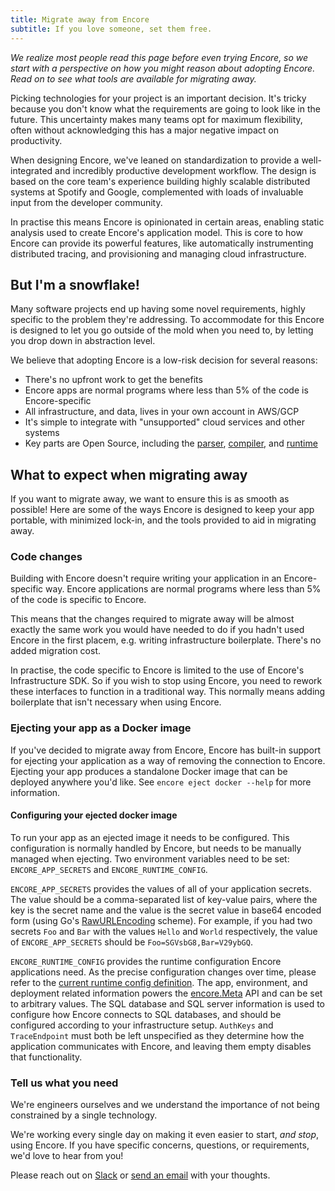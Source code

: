 ```yaml
---
title: Migrate away from Encore
subtitle: If you love someone, set them free.
---
```


_We realize most people read this page before even trying Encore, so we start with a perspective on how you might reason about adopting Encore. Read on to see what tools are available for migrating away._

Picking technologies for your project is an important decision. It's tricky because you don't know what the requirements are going to look like in the future. This uncertainty makes many teams opt for maximum flexibility, often without acknowledging this has a major negative impact on productivity.

When designing Encore, we've leaned on standardization to provide a well-integrated and incredibly productive development workflow. The design is based on the core team's experience building highly scalable distributed systems at Spotify and Google, complemented with loads of invaluable input from the developer community. 

In practise this means Encore is opinionated in certain areas, enabling static analysis used to create Encore's application model. This is core to how Encore can provide its powerful features, like automatically instrumenting distributed tracing, and provisioning and managing cloud infrastructure.

## But I'm a snowflake!

Many software projects end up having some novel requirements, highly specific to the problem they're addressing. To accommodate for this Encore is designed to let you go outside of the mold when you need to, by letting you drop down in abstraction level.

We believe that adopting Encore is a low-risk decision for several reasons:

- There's no upfront work to get the benefits
- Encore apps are normal programs where less than 5% of the code is Encore-specific
- All infrastructure, and data, lives in your own account in AWS/GCP
- It's simple to integrate with "unsupported" cloud services and other systems
- Key parts are Open Source, including the [parser](https://github.com/encoredev/encore/tree/main/parser), [compiler](https://github.com/encoredev/encore/tree/main/compiler), and [runtime](https://github.com/encoredev/encore/tree/main/runtime)

## What to expect when migrating away

If you want to migrate away, we want to ensure this is as smooth as possible! Here are some of the ways Encore is designed to keep your app portable, with minimized lock-in, and the tools provided to aid in migrating away.

### Code changes

Building with Encore doesn't require writing your application in an Encore-specific way. Encore applications are normal programs where less than 5% of the code is specific to Encore.

This means that the changes required to migrate away will be almost exactly the same work you would have needed to do if you hadn't used Encore in the first placem, e.g. writing infrastructure boilerplate. There's no added migration cost.

In practise, the code specific to Encore is limited to the use of Encore's Infrastructure SDK. So if you wish to stop using Encore, you need to rework these interfaces to function in a traditional way. This normally means adding boilerplate that isn't necessary when using Encore.

### Ejecting your app as a Docker image

If you've decided to migrate away from Encore, Encore has built-in support for ejecting your application as a way of
removing the connection to Encore. Ejecting your app produces a standalone Docker image that can be
deployed anywhere you'd like. See `encore eject docker --help` for more information.

#### Configuring your ejected docker image

To run your app as an ejected image it needs to be configured. This configuration is normally handled by Encore,
but needs to be manually managed when ejecting. Two environment variables need to be set: `ENCORE_APP_SECRETS`
and `ENCORE_RUNTIME_CONFIG`.

`ENCORE_APP_SECRETS` provides the values of all of your application secrets. The value should be a comma-separated list
of key-value pairs, where the key is the secret name and the value is the secret value in base64 encoded form
(using Go's [RawURLEncoding](https://pkg.go.dev/encoding/base64#pkg-variables) scheme). For example, if you had two secrets
`Foo` and `Bar` with the values `Hello` and `World` respectively, the value of `ENCORE_APP_SECRETS` should be
`Foo=SGVsbG8,Bar=V29ybGQ`.

`ENCORE_RUNTIME_CONFIG` provides the runtime configuration Encore applications need. As the precise configuration changes
over time, please refer to the [current runtime config definition](https://github.com/encoredev/encore/blob/main/runtime/appruntime/exported/config/config.go). The app, environment, and deployment related information powers the [encore.Meta](https://pkg.go.dev/encore.dev#AppMetadata) API
and can be set to arbitrary values. The SQL database and SQL server information is used to configure how Encore connects to SQL databases,
and should be configured according to your infrastructure setup. `AuthKeys` and `TraceEndpoint` must both be left unspecified as they determine how the application communicates with Encore, and leaving them empty disables that functionality.

### Tell us what you need

We're engineers ourselves and we understand the importance of not being constrained by a single technology.

We're working every single day on making it even easier to start, <i>and stop</i>, using Encore.
If you have specific concerns, questions, or requirements, we'd love to hear from you!

Please reach out on [Slack](https://encore.dev/slack) or [send an email](mailto:hello@encore.dev) with your thoughts.